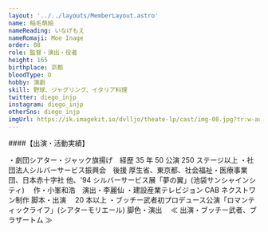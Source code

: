 ```yaml
---
layout: '../../layouts/MemberLayout.astro'
name: 稲毛萌絵
nameReading: いなげもえ
nameRomaji: Moe Inage
order: 08
role: 監督・演出・役者
height: 165
birthplace: 京都
bloodType: O
hobby: 演劇
skill: 野球、ジャグリング、イタリア料理
twitter: diego_injp
instagram: diego_injp
otherSns: diego_injp
imgUrl: https://ik.imagekit.io/dvlljo/theate-lp/cast/img-08.jpg?tr:w-auto
---
```


####【出演・活動実績】

・劇団シアター・ジャック旗揚げ　経歴 35 年 50 公演 250 ステージ以上
・社団法人シルバーサービス振興会　後援 厚生省、東京都、社会福祉・医療事業団、日本赤十字社 他、'94 シルバーサービス展「夢の翼」(池袋サンシャインシティ)　 作・小峯和浩　演出・李麗仙
・建設産業テレビジョン CAB ネクストワン制作 脚本・出演　 20 本以上
・ブッチー武者初プロデュース公演「ロマンティックライフ」(シアターモリエール) 脚色・演出　 ≪ 出演・ブッチー武者、ブラザートム ≫
